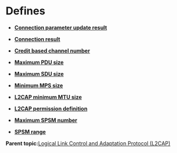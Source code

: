 # Defines

-   **[Connection parameter update result](GUID-A3D7C013-8FEB-4B16-926B-85A2FFEE3FDC.md)**  

-   **[Connection result](GUID-0DE9C2E4-57BE-459B-BCDA-804CB87A0587.md)**  

-   **[Credit based channel number](GUID-0312A22C-3A8E-4AFC-B30E-ADC57841FDDD.md)**  

-   **[Maximum PDU size](GUID-3D335B11-7A29-4B17-A1DE-DF88BF0D7775.md)**  

-   **[Maximum SDU size](GUID-16A21455-F516-4100-A40F-0BF482CD6427.md)**  

-   **[Minimum MPS size](GUID-85566BFD-E776-4955-9FBF-F5992F78AF36.md)**  

-   **[L2CAP minimum MTU size](GUID-3D3DAB4D-5FC8-4CAA-BE96-E93529DDD62E.md)**  

-   **[L2CAP permission definition](GUID-FBAA7B37-37A8-4DAC-8CE8-BD431738030C.md)**  

-   **[Maximum SPSM number](GUID-EA934C03-B32A-4AA2-942F-7DF2EECC1C89.md)**  

-   **[SPSM range](GUID-9A3A86AC-4326-4951-91DA-05D646B2880A.md)**  


**Parent topic:**[Logical Link Control and Adaptation Protocol \(L2CAP\)](GUID-AC63CD9D-49A9-43C4-9C19-26FB8461730B.md)

